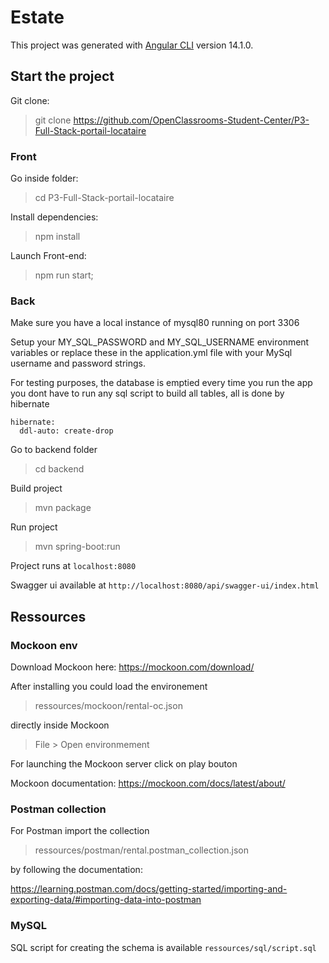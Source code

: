 # Estate

This project was generated with [Angular CLI](https://github.com/angular/angular-cli) version 14.1.0.

## Start the project

Git clone:

> git clone https://github.com/OpenClassrooms-Student-Center/P3-Full-Stack-portail-locataire


### Front
Go inside folder:

> cd P3-Full-Stack-portail-locataire

Install dependencies:

> npm install

Launch Front-end:

> npm run start;
> 
### Back

Make sure you have a local instance of mysql80 running on port 3306

Setup your MY_SQL_PASSWORD and MY_SQL_USERNAME environment variables or replace these in the application.yml file with your MySql username and password strings.

For testing purposes, the database is emptied every time you run the app you dont have to run any sql script to build all tables, all is done by hibernate

    hibernate:
      ddl-auto: create-drop



Go to backend folder

> cd backend

Build project
> mvn package

Run project
> mvn spring-boot:run


Project runs at 
```localhost:8080```

Swagger ui available at ```http://localhost:8080/api/swagger-ui/index.html```

## Ressources

### Mockoon env

Download Mockoon here: https://mockoon.com/download/

After installing you could load the environement

> ressources/mockoon/rental-oc.json

directly inside Mockoon 

> File > Open environmement

For launching the Mockoon server click on play bouton

Mockoon documentation: https://mockoon.com/docs/latest/about/

### Postman collection

For Postman import the collection

> ressources/postman/rental.postman_collection.json 

by following the documentation: 

https://learning.postman.com/docs/getting-started/importing-and-exporting-data/#importing-data-into-postman


### MySQL

SQL script for creating the schema is available `ressources/sql/script.sql`
